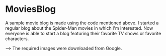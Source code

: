 # MoviesBlog

A sample movie blog is made using the code mentioned above.
I started a regular blog about the Spider-Man movies in which I'm interested.
Now everyone is able to start a blog featuring their favorite TV shows or favorite characters.


--> The required images were downloaded from Google.

